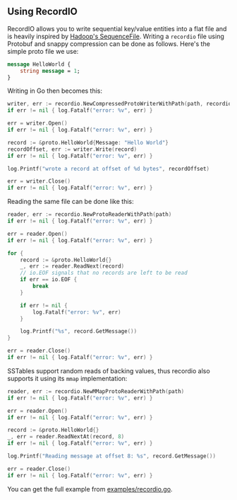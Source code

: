 ## Using RecordIO

RecordIO allows you to write sequential key/value entities into a flat file and is heavily inspired by [Hadoop's SequenceFile](https://wiki.apache.org/hadoop/SequenceFile). 
Writing a `recordio` file using Protobuf and snappy compression can be done as follows. Here's the simple proto file we use:

```protobuf
message HelloWorld {
    string message = 1;
}
```

Writing in Go then becomes this:

```go
writer, err := recordio.NewCompressedProtoWriterWithPath(path, recordio.CompressionTypeSnappy)
if err != nil { log.Fatalf("error: %v", err) }

err = writer.Open()
if err != nil { log.Fatalf("error: %v", err) }

record := &proto.HelloWorld{Message: "Hello World"}
recordOffset, err := writer.Write(record)
if err != nil { log.Fatalf("error: %v", err) }

log.Printf("wrote a record at offset of %d bytes", recordOffset)

err = writer.Close()
if err != nil { log.Fatalf("error: %v", err) }
```

Reading the same file can be done like this:

```go
reader, err := recordio.NewProtoReaderWithPath(path)
if err != nil { log.Fatalf("error: %v", err) }

err = reader.Open()
if err != nil { log.Fatalf("error: %v", err) }

for {
    record := &proto.HelloWorld{}
    _, err := reader.ReadNext(record)
    // io.EOF signals that no records are left to be read
    if err == io.EOF {
        break
    }

    if err != nil {
        log.Fatalf("error: %v", err)
    }

    log.Printf("%s", record.GetMessage())
}

err = reader.Close()
if err != nil { log.Fatalf("error: %v", err) }
```

SSTables support random reads of backing values, thus recordio also supports it using its `mmap` implementation:

```go
reader, err := recordio.NewMMapProtoReaderWithPath(path)
if err != nil { log.Fatalf("error: %v", err) }

err = reader.Open()
if err != nil { log.Fatalf("error: %v", err) }

record := &proto.HelloWorld{}
_, err = reader.ReadNextAt(record, 8)
if err != nil { log.Fatalf("error: %v", err) }

log.Printf("Reading message at offset 8: %s", record.GetMessage())

err = reader.Close()
if err != nil { log.Fatalf("error: %v", err) }
``` 

You can get the full example from [examples/recordio.go](/examples/recordio.go).


